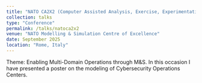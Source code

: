 ```yaml
---
title: "NATO CA2X2 (Computer Assisted Analysis, Exercise, Experimentation) Forum"
collection: talks
type: "Conference"
permalink: /talks/natoca2x2
venue: "NATO Modelling & Simulation Centre of Excellence"
date: September 2025
location: "Rome, Italy"
---
```


Theme: Enabling Multi-Domain Operations through M&S. In this occasion I have presented a poster on the modeling of Cybersecurity Operations Centers.